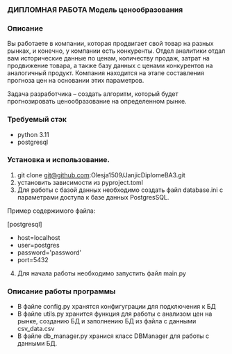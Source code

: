### ДИПЛОМНАЯ РАБОТА Модель ценообразования

### Описание

Вы работаете в компании, которая продвигает свой товар на разных рынках, и конечно, у компании есть конкуренты.
Отдел аналитики отдал вам исторические данные по ценам, количеству продаж, затрат на продвижение товара, а также базу данных с ценами конкурентов на аналогичный продукт.
Компания находится на этапе составления прогноза цен на основании этих параметров.

Задача разработчика – создать алгоритм, который будет прогнозировать ценообразование на определенном рынке.

### Требуемый стэк
- python 3.11
- postgresql

### Установка и использование.
1. git clone git@github.com:Olesja1509/JanjicDiplomeBA3.git
2. установить зависимости из pyproject.toml
3. Для работы с базой данных необходимо создать файл database.ini с параметрами доступа к базе данных PostgresSQL. 

Пример содержимого файла:

[postgresql]
- host=localhost
- user=postgres
- password='password'
- port=5432

4. Для начала работы необходимо запустить файл main.py

### Описание работы программы
- В файле config.py хранятся конфигуграции для подключения к БД
- В файле utils.py хранится функция для работы с анализом цен на рынке, созданию БД и заполнению БД из файла с данными csv_data.csv
- В файле db_manager.py хранися класс DBManager для работы с данными БД.
